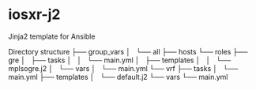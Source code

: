 # iosxr-j2
Jinja2 template for Ansible

Directory structure
├── group_vars
│   └── all
├── hosts
└── roles
    ├── gre
    │   ├── tasks
    │   │   └── main.yml
    │   ├── templates
    │   │   └── mplsogre.j2
    │   └── vars
    │       └── main.yml
    └── vrf
        ├── tasks
        │   └── main.yml
        ├── templates
        │   └── default.j2
        └── vars
            └── main.yml

